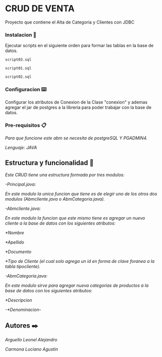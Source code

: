 # CRUD DE VENTA

Proyecto que contiene el Alta de Categoria y Clientes con JDBC


### Instalacion 🔩
Ejecutar scripts en el siguiente orden para formar las tablas en la base de datos.

```
script03.sql
```

```
script01.sql
```

```
script02.sql
```

### Configuracion ⌨️

Configurar los atributos de Conexion de la Clase "conexion" y ademas agregar el jar de postgres a la libreria para poder trabajar con la base de datos.

### Pre-requisitos 📋

_Para que funcione este abm se necesita de postgreSQL Y PGADMIN4._ 

_Lenguaje: JAVA_

## Estructura y funcionalidad 🚀

_Este CRUD tiene una estructura formada por tres modulos:_

_-Principal.java:_ 


_En este modulo la unica funcion que tiene es de elegir uno de los otros dos modulos (Abmcliente.java o AbmCategoria.java)._ 

_-Abmcliente.java:_ 


_En este modulo la funcion que este mismo tiene es agregar un nuevo cliente a la base de datos con los siguientes atributos:_ 

_*Nombre_ 

_*Apellido_

_*Documento_ 

_*Tipo de Cliente (el cual solo agrega un id en forma de clave foranea a la tabla tipocliente)._ 

_-AbmCategoria.java:_ 

_En este modulo sirve para agregar nueva categorias de productos a la base de datos con los siguientes atributos:_  

_*Descripcion_ 

_-*Denominacion-_

## Autores ✒️
_Arguello Leonel Alejandro_ 

_Carmona Luciano Agustin_ 

